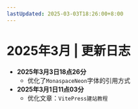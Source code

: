 ```yaml
---
lastUpdated: 2025-03-03T18:26:00+8:00
---
```


# 2025年3月 | 更新日志

- **2025年3月3日18点26分**
  - 优化了```MonaspaceNeon```字体的引用方式
- **2025年3月1日11点03分**
  - 优化文章：```VitePress建站教程```
